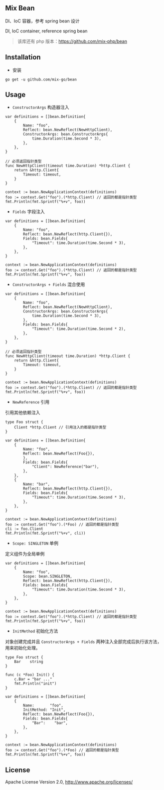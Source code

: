 ## Mix Bean

DI、IoC 容器，参考 spring bean 设计

DI, IoC container, reference spring bean

> 该库还有 php 版本：https://github.com/mix-php/bean

## Installation

- 安装

```
go get -u github.com/mix-go/bean
```

## Usage

- `ConstructorArgs` 构造器注入

```golang
var definitions = []bean.Definition{
    {
        Name: "foo",
        Reflect: bean.NewReflect(NewHttpClient),
        ConstructorArgs: bean.ConstructorArgs{
            time.Duration(time.Second * 3),
        },
    },
}

// 必须返回指针类型
func NewHttpClient(timeout time.Duration) *http.Client {
    return &http.Client{
        Timeout: timeout,
    }
}

context := bean.NewApplicationContext(definitions)
foo := context.Get("foo").(*http.Client) // 返回的都是指针类型
fmt.Println(fmt.Sprintf("%+v", foo))
```

- `Fields` 字段注入

```golang
var definitions = []bean.Definition{
    {
        Name: "foo",
        Reflect: bean.NewReflect(http.Client{}),
        Fields: bean.Fields{
            "Timeout": time.Duration(time.Second * 3),
        },
    },
}

context := bean.NewApplicationContext(definitions)
foo := context.Get("foo").(*http.Client) // 返回的都是指针类型
fmt.Println(fmt.Sprintf("%+v", foo))
```

- `ConstructorArgs + Fields` 混合使用

```golang
var definitions = []bean.Definition{
    {
        Name: "foo",
        Reflect: bean.NewReflect(NewHttpClient),
        ConstructorArgs: bean.ConstructorArgs{
            time.Duration(time.Second * 3),
        },
        Fields: bean.Fields{
            "Timeout": time.Duration(time.Second * 2),
        },
    },
}

// 必须返回指针类型
func NewHttpClient(timeout time.Duration) *http.Client {
    return &http.Client{
        Timeout: timeout,
    }
}

context := bean.NewApplicationContext(definitions)
foo := context.Get("foo").(*http.Client) // 返回的都是指针类型
fmt.Println(fmt.Sprintf("%+v", foo))
```

- `NewReference` 引用

引用其他依赖注入

```golang
type Foo struct {
    Client *http.Client // 引用注入的都是指针类型
}

var definitions = []bean.Definition{
    {
        Name: "foo",
        Reflect: bean.NewReflect(Foo{}),
        },
        Fields: bean.Fields{
            "Client": NewReference("bar"),
        },
    },
    {
        Name: "bar",
        Reflect: bean.NewReflect(http.Client{}),
        Fields: bean.Fields{
            "Timeout": time.Duration(time.Second * 3),
        },
    },
}

context := bean.NewApplicationContext(definitions)
foo := context.Get("foo").(*Foo) // 返回的都是指针类型
cli := foo.Client
fmt.Println(fmt.Sprintf("%+v", cli))
```

- `Scope: SINGLETON` 单例

定义组件为全局单例

```golang
var definitions = []bean.Definition{
    {
        Name: "foo",
        Scope: bean.SINGLETON,
        Reflect: bean.NewReflect(http.Client{}),
        Fields: bean.Fields{
            "Timeout": time.Duration(time.Second * 3),
        },
    },
}

context := bean.NewApplicationContext(definitions)
foo := context.Get("foo").(*http.Client) // 返回的都是指针类型
fmt.Println(fmt.Sprintf("%+v", foo))
```

- `InitMethod` 初始化方法

对象创建完成并且 `ConstructorArgs + Fields` 两种注入全部完成后执行该方法，用来初始化处理。

```golang
type Foo struct {
    Bar    string
}

func (c *Foo) Init() {
    c.Bar = "bar ..."
    fmt.Println("init")
}

var definitions = []bean.Definition{
    {
        Name:       "foo",
        InitMethod: "Init",
        Reflect: bean.NewReflect(Foo{}),
        Fields: bean.Fields{
            "Bar":    "bar",
        },
    },
}

context := bean.NewApplicationContext(definitions)
foo := context.Get("foo").(*Foo) // 返回的都是指针类型
fmt.Println(fmt.Sprintf("%+v", foo))
```

## License

Apache License Version 2.0, http://www.apache.org/licenses/

